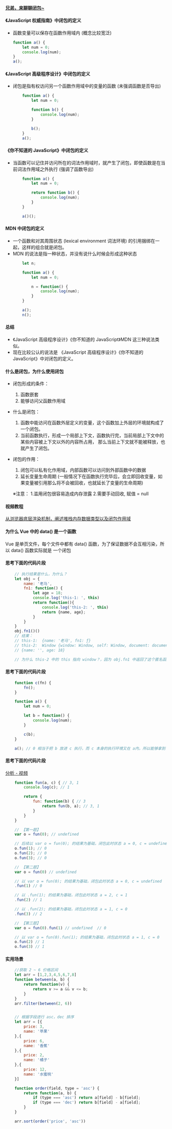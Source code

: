 #### [兄弟，来聊聊闭包~](https://www.bilibili.com/video/BV1sM41157qb/?spm_id_from=333.1007.tianma.1-1-1.click&vd_source=3d9e9a0e7677ae790c38995a8e2d121a)

#### 《JavaScript 权威指南》中闭包的定义
  * 函数变量可以保存在函数作用域内 (概念比较宽泛)
    ```javascript
    function a() {
        let num = 0;
        console.log(num);
    }
    a();
    ```   

#### 《JavaScript 高级程序设计》中闭包的定义
  * 闭包是指有权访问另一个函数作用域中的变量的函数 (未强调函数是否导出)
    ```javascript
        function a() {
            let num = 0;

            function b() {
                console.log(num);
            }

            b();
        }
        a();
    ```

#### 《你不知道的 JavaScript》中闭包的定义
  * 当函数可以记住并访问所在的词法作用域时，就产生了闭包，即使函数是在当前词法作用域之外执行 (强调了函数导出)
    ```javascript
        function a() {
            let num = 0;

            return function b() {
                console.log(num);
            }
        }

        a()();
    ```

#### MDN 中闭包的定义
  * 一个函数和对其周围状态 (lexical environment 词法环境) 的引用捆绑在一起，这样的组合就是闭包。
  * MDN 的说法是指一种状态，并没有说什么时候会形成这种状态
    ```javascript
        let n;

        function a() {
            let num = 0;

            n = function() {
                console.log(num);
            }
        }

        a();
        n();
    ```


#### 总结
  * 《JavaScript 高级程序设计》《你不知道的 JavaScript》MDN 这三种说法类似。
  * 现在比较公认的说法是 《JavaScript 高级程序设计》《你不知道的 JavaScript》中对闭包的定义。


#### 什么是闭包，为什么使用闭包
  * 闭包形成的条件：
    1. 函数嵌套
    2. 能够访问父函数作用域

  * 什么是闭包：
    1. 函数中能访问在函数外层定义的变量，这个函数加上外层的环境就构成了一个闭包。
    2. 当前函数执行，形成一个局部上下文，函数执行完，当前局部上下文中的某些内容被上下文以外的内容所占用， 那么当前上下文就不能被释放，也就产生了闭包。
    
  * 闭包的作用：
    1. 闭包可以私有化作用域，内部函数可以访问到外部函数中的数据
    2. 延长变量生命周期 (一般情况下在函数执行完毕后，会立即回收变量，如果变量被引用那么将不会被回收，也就延长了变量的生命周期)

    ※注意：
        1.滥用闭包很容易造成内存泄露
        2.需要手动回收, 赋值 = null

#### 视频教程
[从浏览器底层渲染机制，阐述堆栈内存数据类型以及闭包作用域](https://www.bilibili.com/video/BV1xf4y1R7AH/?spm_id_from=333.788.recommend_more_video.1&vd_source=3d9e9a0e7677ae790c38995a8e2d121a)


#### 为什么 Vue 中的 data() 是一个函数
Vue 是单页文件，每个文件中都有 data() 函数，为了保证数据不会互相污染，所以 data() 函数实际就是 一个闭包

#### 思考下面的代码片段
```javascript
    // 执行结果是什么，为什么？
    let obj = {
        name: '老马',
        fn1: function() {
            let age = 18;
            console.log('this-1: ', this)
            return function(){
                console.log('this-2: ', this)
                return {name, age};
            }
        }
    }
    obj.fn1()()
    // 结果：
    // this-1:  {name: '老马', fn1: ƒ}
    // this-2:  Window {window: Window, self: Window, document: document, name: '', location: Location, …}
    // {name: '', age: 18}

    // 为什么 this-2 中的 this 指向 window？，因为 obj.fn1 中返回了这个匿名函数，此时匿名函数的执行环境是 全局执行上下文/全局作用域，所以 this 指向window，并且window中没有 name 属性，所以 neme: ''
```

#### 思考下面的代码片段
```javascript
    function c(fn) {
        fn();
    }

    function a() {
        let num = 0;

        let b = function() {
            console.log(num);
        }

        c(b);
    }

    a(); // 0 相当于把 b 放进 c 执行，而 c 本身的执行环境又在 a内，所以能够拿到 num
```

#### 思考下面的代码片段
[分析 - 视频](https://www.bilibili.com/video/BV1g64y1a7Be?p=5)

```javascript
    function fun(a, c) { // 3, 1
        console.log(c); // 1

        return {
            fun: function(b) { // 3
                return fun(b, a); // 3, 1
            }
        }
    }

    // 【第一题】
    var o = fun(0); // undefined

    // 后续以 var o = fun(0); 的结果为基础，闭包此时状态 a = 0, c = undefined
    o.fun(1); // 0
    o.fun(2); // 0
    o.fun(3); // 0

    // 【第二题】
    var o = fun(0) // undefined

    // 以 var o = fun(0); 的结果为基础，闭包此时状态 a = 0, c = undefined
    .fun(1) // 0

    // 以 .fun(1); 的结果为基础，闭包此时状态 a = 2, c = 1
    .fun(2) // 1

    // 以 .fun(2); 的结果为基础，闭包此时状态 a = 1, c = 0
    .fun(3) // 2

    // 【第三题】
    var o = fun(0).fun(1) // undefined  // 0

    // 以 var o = fun(0).fun(1); 的结果为基础，闭包此时状态 a = 1, c = 0
    o.fun(2) // 1
    o.fun(3) // 1
```

#### 实用场景
```javascript
    //获取 2 ~ 6 价格区间
    let arr = [1,2,3,4,5,6,7,8]
    function between(a, b) {
        return function(v) {
            return v >= a && v <= b;
        }
    }
    arr.filter(between(2, 6))


    // 根据字段进行 asc，dec 排序
    let arr = [{
        price: 3,
        name: '苹果'
    },{
        price: 6,
        name: '香蕉'
    },{
        price: 2,
        name: '橘子'
    },{
        price: 12,
        name: '水蜜桃'
    }]

    function order(field, type = 'asc') {
        return function(a, b) {
            if (type === 'asc') return a[field] - b[field];
            if (type === 'dec') return b[field] - a[field];
        }
    }

    arr.sort(order('price', 'asc'))
```